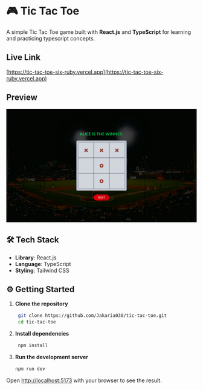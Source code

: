 # 🎮 Tic Tac Toe

A simple Tic Tac Toe game built with **React.js** and **TypeScript** for learning and practicing typescript concepts.


## Live Link
[https://tic-tac-toe-six-ruby.vercel.app](https://tic-tac-toe-six-ruby.vercel.app)


## Preview
![Project Image](public/tic-tac-toe.png)


## 🛠️ Tech Stack

- **Library**: React.js
- **Language**: TypeScript
- **Styling**: Tailwind CSS


## ⚙️ Getting Started

1. **Clone the repository**
   ```bash
    git clone https://github.com/Jakaria030/tic-tac-toe.git
    cd tic-tac-toe
    ```
2. **Install dependencies**
   ```bash
    npm install
    ```
3. **Run the development server**
    ```bash
    npm run dev
    ```
Open [http://localhost:5173](http://localhost:5173) with your browser to see the result.